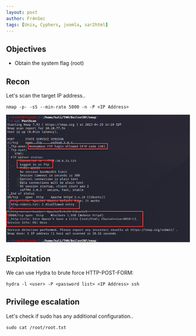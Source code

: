 ```yaml
---
layout: post
author: Fr4nSec
tags: [Unix, Cyphers, joomla, sar2html]
---
```


## Objectives

- Obtain the system flag (root)

## Recon

Let's scan the target IP address..

```
nmap -p- -sS --min-rate 5000 -n -P <IP Address>
```

![screenshot1](/images/Boiler/1.png)


## Exploitation

We can use Hydra to brute force HTTP-POST-FORM:


```
hydra -l <user> -P <password list> <IP Address> ssh
```



## Privilege escalation

Let's check if sudo has any additional configuration..

```
sudo cat /root/root.txt
```
